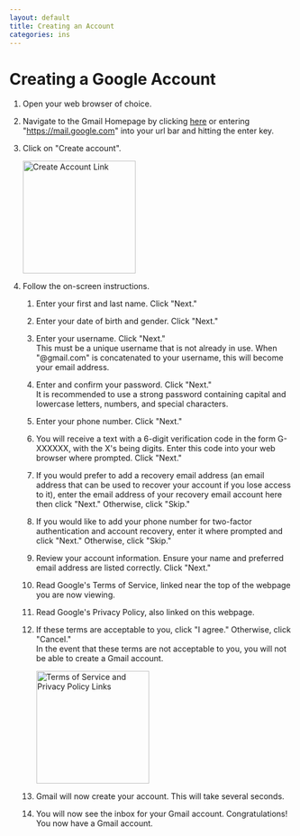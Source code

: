 ```yaml
---
layout: default
title: Creating an Account
categories: ins
---
```

# Creating a Google Account
1. Open your web browser of choice.
2. Navigate to the Gmail Homepage by clicking [here](https://mail.google.com) or entering "https://mail.google.com" into your url bar and hitting the enter key.
3. Click on "Create account".
    
	<img src="{{ site.baseurl }}/images/create_account.png" alt="Create Account Link" style="width: 200px;">
4. Follow the on-screen instructions.
    1. Enter your first and last name. Click "Next."
	2. Enter your date of birth and gender. Click "Next."
	3. Enter your username. Click "Next."  
		<span class="aside">This must be a unique username that is not already in use.  When "@gmail.com" is concatenated to your username, this will become your email address.</span>
	4. Enter and confirm your password. Click "Next."  
		<span class="aside">It is recommended to use a strong password containing capital and lowercase letters, numbers, and special characters.</span>
	5. Enter your phone number. Click "Next."
	6. You will receive a text with a 6-digit verification code in the form G-XXXXXX, with the X's being digits.  Enter this code into your web browser where prompted. Click "Next."
	7. If you would prefer to add a recovery email address (an email address that can be used to recover your account if you lose access to it), enter the email address of your recovery email account here then click "Next."  Otherwise, click "Skip."
	8. If you would like to add your phone number for two-factor authentication and account recovery, enter it where prompted and click "Next."  Otherwise, click "Skip."
	9. Review your account information.  Ensure your name and preferred email address are listed correctly.  Click "Next."
	10. Read Google's Terms of Service, linked near the top of the webpage you are now viewing.  
	11. Read Google's Privacy Policy, also linked on this webpage.
	12. If these terms are acceptable to you, click "I agree."  Otherwise, click "Cancel."  
		<span class="aside">In the event that these terms are not acceptable to you, you will not be able to create a Gmail account.</span>
		
		<img width="200px;" src="{{ site.baseurl }}/images/TOS.png" alt="Terms of Service and Privacy Policy Links">
	11. Gmail will now create your account.  This will take several seconds.
	12. You will now see the inbox for your Gmail account.  Congratulations! You now have a Gmail account.